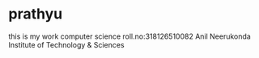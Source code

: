 # prathyu
this is my work
computer science
roll.no:318126510082
Anil Neerukonda Institute of Technology & Sciences
